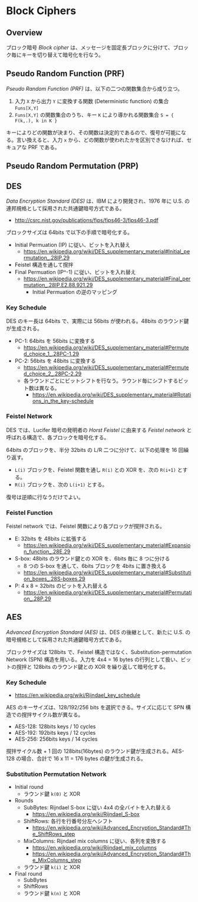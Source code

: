# Block Ciphers

<script type="text/x-mathjax-config">
  MathJax.Hub.Config({ tex2jax: { inlineMath: [['$','$'], ["\\(","\\)"]] } });
</script>
<script type="text/javascript"
  src="https://cdn.mathjax.org/mathjax/latest/MathJax.js?config=TeX-AMS_HTML">
</script>

## Overview

ブロック暗号 _Block cipher_ は、メッセージを固定長ブロックに分けて、ブロック毎にキーを切り替えて暗号化を行なう。

## Pseudo Random Function (PRF)

_Pseudo Random Function (PRF)_ は、以下の二つの関数集合から成り立つ。

1. 入力 `X` から出力 `Y` に変換する関数 (Deterministic function) の集合 `Funs[X,Y]`
2. `Funs[X,Y]` の関数集合のうち、キー `K` により導かれる関数集合 `S = { F(k,.), k in K }`

キーによりどの関数が決まり、その関数は決定的であるので、復号が可能になる。言い換えると、入力 `x` から、どの関数が使われたかを区別できなければ、セキュアな PRF である。

## Pseudo Random Permutation (PRP)

## DES

_Data Encryption Standard (DES)_ は、IBM により開発され、1976 年に U.S. の連邦規格として採用された共通鍵暗号方式である。

* <http://csrc.nist.gov/publications/fips/fips46-3/fips46-3.pdf>

ブロックサイズは 64bits で以下の手順で暗号化する。

* Initial Permuation (IP) に従い、ビットを入れ替え
    * <https://en.wikipedia.org/wiki/DES_supplementary_material#Initial_permutation_.28IP.29>
* Feistel 構造を通して撹拌
* Final Permuation (IP^-1) に従い、ビットを入れ替え
    * <https://en.wikipedia.org/wiki/DES_supplementary_material#Final_permutation_.28IP.E2.88.921.29>
        * Initial Permuation の逆のマッピング

### Key Schedule

DES のキー長は 64bits で、実際には 56bits が使われる。48bits のラウンド鍵が生成される。

* PC-1: 64bits を 56bits に変換する
    * <https://en.wikipedia.org/wiki/DES_supplementary_material#Permuted_choice_1_.28PC-1.29>
* PC-2: 56bits を 48bits に変換する
    * <https://en.wikipedia.org/wiki/DES_supplementary_material#Permuted_choice_2_.28PC-2.29>
    * 各ラウンドごとにビットシフトを行なう。ラウンド毎にシフトするビット数は異なる。
        * <https://en.wikipedia.org/wiki/DES_supplementary_material#Rotations_in_the_key-schedule>

### Feistel Network

DES では、Lucifer 暗号の発明者の _Horst Feistel_ に由来する _Feistel network_ と呼ばれる構造で、各ブロックを暗号化する。

64bits のブロックを、半分 32bits の L/R 二つに分けて、以下の処理を 16 回繰り返す。

* `L(i)` ブロックを、Feistel 関数を通し `R(i)` との XOR を、次の `R(i+1)` とする。
* `R(i)` ブロックを、次の `L(i+1)` とする。

復号は逆順に行なうだけでよい。

### Feistel Function

Feistel network では、Feistel 関数により各ブロックが撹拌される。

* E: 32bits を 48bits に拡張する
    * <https://en.wikipedia.org/wiki/DES_supplementary_material#Expansion_function_.28E.29>
* S-box: 48bits のラウンド鍵との XOR を、6bits 毎に 8 つに分ける
    * 8 つの S-box を通して、6bits ブロックを 4bits に置き換える
    * <https://en.wikipedia.org/wiki/DES_supplementary_material#Substitution_boxes_.28S-boxes.29>
* P: 4 x 8 = 32bits のビットを入れ替える
    * <https://en.wikipedia.org/wiki/DES_supplementary_material#Permutation_.28P.29>

## AES

_Advanced Encryption Standard (AES)_ は、DES の後継として、新たに U.S. の暗号規格として採用された共通鍵暗号方式である。

ブロックサイズは 128bits で、Feistel 構造ではなく、Substitution-permutation Network (SPN) 構造を用いる。入力を 4x4 = 16 bytes の行列として扱い、ビットの撹拌と 128bits のラウンド鍵との XOR を繰り返して暗号化する。

### Key Schedule

* <https://en.wikipedia.org/wiki/Rijndael_key_schedule>

AES のキーサイズは、128/192/256 bits を選択できる。サイズに応じて SPN 構造での撹拌サイクル数が異なる。

* AES-128: 128bits keys / 10 cycles
* AES-192: 192bits keys / 12 cycles
* AES-256: 256bits keys / 14 cycles

撹拌サイクル数 + 1 回の 128bits(16bytes) のラウンド鍵が生成される。AES-128 の場合、合計で 16 x 11 = 176 bytes の鍵が生成される。

### Substitution Permutation Network

* Initial round
    * ラウンド鍵 `k(0)` と XOR
* Rounds
    * SubBytes: Rijndael S-box に従い 4x4 の全バイトを入れ替える
        * <https://en.wikipedia.org/wiki/Rijndael_S-box>
    * ShiftRows: 各行を行番号分左へシフト
        * <https://en.wikipedia.org/wiki/Advanced_Encryption_Standard#The_ShiftRows_step>
    * MixColumns: Rijndael mix columns に従い、各列を変換する
        * <https://en.wikipedia.org/wiki/Rijndael_mix_columns>
        * <https://en.wikipedia.org/wiki/Advanced_Encryption_Standard#The_MixColumns_step>
    * ラウンド鍵 `k(i)` と XOR
* Final round
    * SubBytes
    * ShiftRows
    * ラウンド鍵 `k(n)` と XOR
